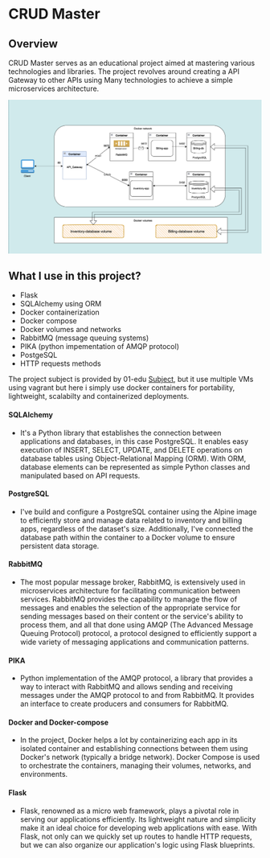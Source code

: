 # CRUD Master
## Overview


CRUD Master serves as an educational project aimed at mastering various technologies and libraries. The project revolves around creating a API Gateway to other APIs using Many technologies to achieve a simple microservices architecture.

![architecture](./resource/API-Diagram.png)

## What I use in this project?

- Flask
- SQLAlchemy using ORM
- Docker containerization
- Docker compose
- Docker volumes and networks
- RabbitMQ (message queuing systems)
- PIKA (python impementation of AMQP protocol)
- PostgeSQL
- HTTP requests methods

The project subject is provided by 01-edu [Subject](https://github.com/01-edu/public/tree/master/subjects/devops/crud-master-py), but it use multiple VMs using vagrant but here i simply use docker containers for portability, lightweight, scalabilty and containerized deployments.

#### SQLAlchemy 

- It's a Python library that establishes the connection between applications and databases, in this case PostgreSQL. It enables easy execution of INSERT, SELECT, UPDATE, and DELETE operations on database tables using Object-Relational Mapping (ORM). With ORM, database elements can be represented as simple Python classes and manipulated based on API requests.

#### PostgreSQL

- I've build and configure a PostgreSQL container using the Alpine image to efficiently store and manage data related to inventory and billing apps, regardless of the dataset's size. Additionally, I've connected the database path within the container to a Docker volume to ensure persistent data storage.

#### RabbitMQ

- The most popular message broker, RabbitMQ, is extensively used in microservices architecture for facilitating communication between services. RabbitMQ provides the capability to manage the flow of messages and enables the selection of the appropriate service for sending messages based on their content or the service's ability to process them, and all that done using AMQP (The Advanced Message Queuing Protocol) protocol, a protocol  designed to efficiently support a wide variety of messaging applications and communication patterns.

#### PIKA

- Python implementation of the AMQP protocol, a library that provides a way to interact with RabbitMQ and allows sending and receiving messages under the AMQP protocol to and from RabbitMQ. It provides an interface to create producers and consumers for RabbitMQ.

#### Docker and Docker-compose

- In the project, Docker helps a lot by containerizing each app in its isolated container and establishing connections between them using Docker's network (typically a bridge network). Docker Compose is used to orchestrate the containers, managing their volumes, networks, and environments.

#### Flask

- Flask, renowned as a micro web framework, plays a pivotal role in serving our applications efficiently. Its lightweight nature and simplicity make it an ideal choice for developing web applications with ease. With Flask, not only can we quickly set up routes to handle HTTP requests, but we can also organize our application's logic using Flask blueprints.